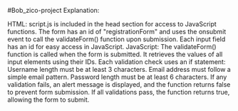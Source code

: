 #Bob_zico-project
Explanation:

HTML:
script.js is included in the head section for access to JavaScript functions.
The form has an id of "registrationForm" and uses the onsubmit event to call the validateForm() function upon submission.
Each input field has an id for easy access in JavaScript.
JavaScript:
The validateForm() function is called when the form is submitted.
It retrieves the values of all input elements using their IDs.
Each validation check uses an if statement:
Username length must be at least 3 characters.
Email address must follow a simple email pattern.
Password length must be at least 6 characters.
If any validation fails, an alert message is displayed, and the function returns false to prevent form submission.
If all validations pass, the function returns true, allowing the form to submit.
